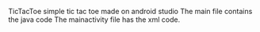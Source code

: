 TicTacToe
simple tic tac toe made on android studio
The main file contains the java code
The mainactivity file has the xml code.
